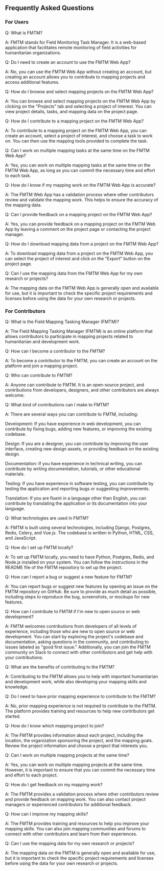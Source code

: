 ## Frequently Asked Questions
### For Users
Q: What is FMTM?

A: FMTM stands for Field Monitoring Task Manager. It is a web-based application that facilitates remote monitoring of field activities for humanitarian organizations.

Q: Do I need to create an account to use the FMTM Web App?

A: No, you can use the FMTM Web App without creating an account, but creating an account allows you to contribute to mapping projects and access additional features.

Q: How do I browse and select mapping projects on the FMTM Web App?

A: You can browse and select mapping projects on the FMTM Web App by clicking on the "Projects" tab and selecting a project of interest. You can view project details, tasks, and mapping data on the project page.

Q: How do I contribute to a mapping project on the FMTM Web App?

A: To contribute to a mapping project on the FMTM Web App, you can create an account, select a project of interest, and choose a task to work on. You can then use the mapping tools provided to complete the task.

Q: Can I work on multiple mapping tasks at the same time on the FMTM Web App?

A: Yes, you can work on multiple mapping tasks at the same time on the FMTM Web App, as long as you can commit the necessary time and effort to each task.

Q: How do I know if my mapping work on the FMTM Web App is accurate?

A: The FMTM Web App has a validation process where other contributors review and validate the mapping work. This helps to ensure the accuracy of the mapping data.

Q: Can I provide feedback on a mapping project on the FMTM Web App?

A: Yes, you can provide feedback on a mapping project on the FMTM Web App by leaving a comment on the project page or contacting the project manager.

Q: How do I download mapping data from a project on the FMTM Web App?

A: To download mapping data from a project on the FMTM Web App, you can select the project of interest and click on the "Export" button on the project page.

Q: Can I use the mapping data from the FMTM Web App for my own research or projects?

A: The mapping data on the FMTM Web App is generally open and available for use, but it is important to check the specific project requirements and licenses before using the data for your own research or projects.

### For Contributors

Q: What is the Field Mapping Tasking Manager (FMTM)?

A: The Field Mapping Tasking Manager (FMTM) is an online platform that allows contributors to participate in mapping projects related to humanitarian and development work.

Q: How can I become a contributor to the FMTM?

A: To become a contributor to the FMTM, you can create an account on the platform and join a mapping project.

Q: Who can contribute to FMTM?

A: Anyone can contribute to FMTM. It is an open-source project, and contributions from developers, designers, and other contributors are always welcome.

Q: What kind of contributions can I make to FMTM?

A: There are several ways you can contribute to FMTM, including:

Development: If you have experience in web development, you can contribute by fixing bugs, adding new features, or improving the existing codebase.

Design: If you are a designer, you can contribute by improving the user interface, creating new design assets, or providing feedback on the existing design.

Documentation: If you have experience in technical writing, you can contribute by writing documentation, tutorials, or other educational materials.

Testing: If you have experience in software testing, you can contribute by testing the application and reporting bugs or suggesting improvements.

Translation: If you are fluent in a language other than English, you can contribute by translating the application or its documentation into your language.

Q: What technologies are used in FMTM?

A: FMTM is built using several technologies, including Django, Postgres, Redis, Celery, and Vue.js. The codebase is written in Python, HTML, CSS, and JavaScript.

Q: How do I set up FMTM locally?

A: To set up FMTM locally, you need to have Python, Postgres, Redis, and Node.js installed on your system. You can follow the instructions in the README file of the FMTM repository to set up the project.

Q: How can I report a bug or suggest a new feature for FMTM?

A: You can report bugs or suggest new features by opening an issue on the FMTM repository on GitHub. Be sure to provide as much detail as possible, including steps to reproduce the bug, screenshots, or mockups for new features.

Q: How can I contribute to FMTM if I'm new to open source or web development?

A: FMTM welcomes contributions from developers of all levels of experience, including those who are new to open source or web development. You can start by exploring the project's codebase and documentation, asking questions in the community, and contributing to issues labeled as "good first issue." Additionally, you can join the FMTM community on Slack to connect with other contributors and get help with your contributions.

Q: What are the benefits of contributing to the FMTM?

A: Contributing to the FMTM allows you to help with important humanitarian and development work, while also developing your mapping skills and knowledge.

Q: Do I need to have prior mapping experience to contribute to the FMTM?

A: No, prior mapping experience is not required to contribute to the FMTM. The platform provides training and resources to help new contributors get started.

Q: How do I know which mapping project to join?

A: The FMTM provides information about each project, including the location, the organization sponsoring the project, and the mapping goals. Review the project information and choose a project that interests you.

Q: Can I work on multiple mapping projects at the same time?

A: Yes, you can work on multiple mapping projects at the same time. However, it is important to ensure that you can commit the necessary time and effort to each project.

Q: How do I get feedback on my mapping work?

A: The FMTM provides a validation process where other contributors review and provide feedback on mapping work. You can also contact project managers or experienced contributors for additional feedback.

Q: How can I improve my mapping skills?

A: The FMTM provides training and resources to help you improve your mapping skills. You can also join mapping communities and forums to connect with other contributors and learn from their experiences.

Q: Can I use the mapping data for my own research or projects?

A: The mapping data on the FMTM is generally open and available for use, but it is important to check the specific project requirements and licenses before using the data for your own research or projects.
